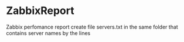 # ZabbixReport
Zabbix perfomance report
create file servers.txt in the same folder that contains server names by the lines

